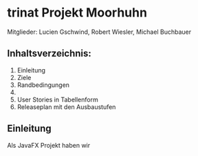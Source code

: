 # trinat Projekt Moorhuhn

Mitglieder: Lucien Gschwind, Robert Wiesler, Michael Buchbauer

## Inhaltsverzeichnis:

1. Einleitung
2. Ziele
3. Randbedingungen
4. [Build Anleitung]: https://de.wikipedia.org "Build Anleitung"
5. User Stories in Tabellenform
6. Releaseplan mit den Ausbaustufen

## Einleitung
Als JavaFX Projekt haben wir 
